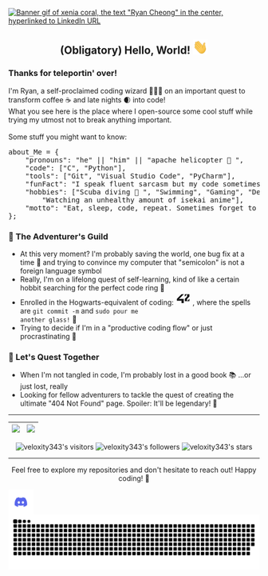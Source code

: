<p dir="auto">
	<a href="https://www.linkedin.com/in/ryan-cheong-807b90265/" rel="nofollow">
		<img src="/img/intro.gif?raw=true" alt="Banner gif of xenia coral, the text &quot;Ryan Cheong&quot; in the center, hyperlinked to LinkedIn URL" width="1000">
	</a>
</p>

## <p align="center">(Obligatory) Hello, World! <img src="/img/wave.gif?raw=true" width="30px"></p>
### Thanks for teleportin' over!<br>
I'm Ryan, a self-proclaimed coding wizard 🧙‍♂️✨ on an important quest to transform coffee ☕ and late nights 🌒 into code!<br>
What you see here is the place where I open-source some cool stuff while trying my utmost not to break anything important.<br>
<br>
Some stuff you might want to know:<br>

<pre>
about_Me = {
	"pronouns": "he" || "him" || "apache helicopter 🚁 ",
	"code": ["C", "Python"],
	"tools": ["Git", "Visual Studio Code", "PyCharm"],
	"funFact": "I speak fluent sarcasm but my code sometimes speaks in tongues",
	"hobbies": ["Scuba diving 🤿 ", "Swimming", "Gaming", "Debugging", 
		"Watching an unhealthy amount of isekai anime"],
	"motto": "Eat, sleep, code, repeat. Sometimes forget to eat and sleep.",
};
</pre>

### 📜 The Adventurer's Guild<br>
- At this very moment? I'm probably saving the world, one bug fix at a time 🐛 and trying to convince my computer that "semicolon" is not a foreign language symbol<br>
- Really, I'm on a lifelong quest of self-learning, kind of like a certain hobbit searching for the perfect code ring 💍<br>
- Enrolled in the Hogwarts-equivalent of coding: <a href="https://42kl.edu.my/"><img src="/img/42.jpg?raw=true" alt="42 School"></a> , where the spells are <code>git commit -m</code> and <code>sudo pour me another glass!</code> 🥂<br>
- Trying to decide if I'm in a "productive coding flow" or just procrastinating 🤔<br>

### 💬 Let's Quest Together<br>
- When I'm not tangled in code, I'm probably lost in a good book 📚 ...or just lost, really<br>
- Looking for fellow adventurers to tackle the quest of creating the ultimate "404 Not Found" page. Spoiler: It'll be legendary! 🏰<br>
<hr>
<table>
	<thead>
		<tr>
			<th align="center">
				<a href="https://github.com/veloxity343?tab=repositories">
					<img src="https://github-readme-stats.vercel.app/api?username=veloxity343&theme=tokyonight&show_icons=true&hide_border=true&count_private=true" style="max-width: 100%;">
				</a>
			</th>
			<th align="center">
				<a href="https://github.com/veloxity343?tab=repositories">
					<img src="https://github-readme-stats.vercel.app/api/top-langs/?username=veloxity343&theme=tokyonight&show_icons=true&hide_border=true&layout=compact" width="400">
				</a>
			</th>
		</tr>
	</thead>
</table>
<p align="center" dir="auto">
	<img alt="veloxity343's visitors" src="https://komarev.com/ghpvc/?username=veloxity343&amp;color=blue&amp;style=flat&amp;label=visitors" data-canonical-src="https://komarev.com/ghpvc/?username=veloxity343&amp;color=blue&amp;style=flat&amp;label=visitors" style="max-width: 100%;">
	<img alt="veloxity343's followers" src="https://img.shields.io/github/followers/veloxity343?color=blue" data-canonical-src="https://img.shields.io/github/followers/veloxity343?color=blue" style="max-width: 100%;">
	<img alt="veloxity343's stars" src="https://img.shields.io/github/stars/veloxity343?color=blue" data-canonical-src="https://img.shields.io/github/stars/veloxity343?color=blue" style="max-width: 100%;">
</p>
<hr>
<p align="center">
	Feel free to explore my repositories and don't hesitate to reach out! Happy coding! 🎉
</p>
<a href="https://discordapp.com/users/247156811109629954/" rel="nofollow">
	<img align="left" alt="“Ryan’s Discord" width="50px" src="/img/discord.png?raw=true" style="max-width: 100%;">
</a>

<picture>
  <source media="(prefers-color-scheme: dark)" srcset="https://raw.githubusercontent.com/veloxity343/veloxity343/output/github-contribution-grid-snake-dark.svg">
  <source media="(prefers-color-scheme: light)" srcset="https://raw.githubusercontent.com/veloxity343/veloxity343/output/github-contribution-grid-snake.svg">
  <img alt="github contribution grid snake animation" src="https://raw.githubusercontent.com/veloxity343/veloxity343/output/github-contribution-grid-snake.svg">
</picture>
